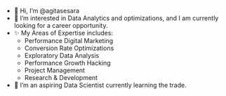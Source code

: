 - 👋 Hi, I’m @agitasesara
- 👀 I’m interested in Data Analytics and optimizations, and I am currently looking for a career opportunity.
- ✨ My Areas of Expertise includes:
  - Performance Digital Marketing
  - Conversion Rate Optimizations
  - Exploratory Data Analysis
  - Performance Growth Hacking
  - Project Management
  - Research & Development
- 🌱 I’m an aspiring Data Scientist currently learning the trade.

<!---
agitasesara/agitasesara is a ✨ special ✨ repository because its `README.md` (this file) appears on your GitHub profile.
You can click the Preview link to take a look at your changes.
--->
